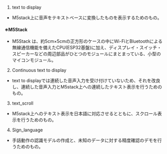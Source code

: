 1. text to display
 - M5stack上に音声をテキストベースに変換したものを表示するためのもの。

#### ※M5Stack
 - M5Stack は、約5cm×5cmの正方形のケースの中にWi-FiとBluetoothによる無線通信機能を備えたCPU(ESP32基盤)に加え、ディスプレイ・スイッチ・スピーカーなどの周辺部品がひとつのモジュールにまとまっている、小型のマイコンモジュール。

2. Continuous text to display
 - text to displayでは連続した音声入力を受け付けていないため、それを改良し、連続した音声入力とM5stack上への連続したテキスト表示を行うためのもの。
   
3. text_scroll
 - M5stack上へのテキスト表示を日本語に対応させるとともに、スクロール表示を行うためのもの。
　
4. Sign_language
 - 手話動作の認識モデルの作成と、未知のデータに対する精度確認のデモを行うためのもの。


